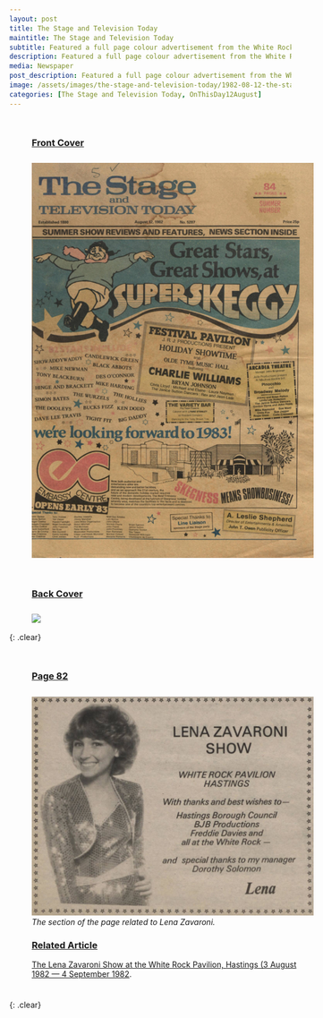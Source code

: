 ```yaml
---
layout: post
title: The Stage and Television Today
maintitle: The Stage and Television Today
subtitle: Featured a full page colour advertisement from the White Rock Pavilion, thanking Lena and all of the other acts who appeared in the summer season shows that year.
description: Featured a full page colour advertisement from the White Rock Pavilion, thanking Lena and all of the other acts who appeared in the summer season shows that year. The advertisement contained a large colour photo of Lena in her stage costume.
media: Newspaper
post_description: Featured a full page colour advertisement from the White Rock Pavilion, thanking Lena and all of the other acts who appeared in the summer season shows that year. The advertisement contained a large colour photo of Lena in her stage costume.
image: /assets/images/the-stage-and-television-today/1982-08-12-the-stage-and-television-today-fc.png
categories: [The Stage and Television Today, OnThisDay12August]
---
```


<figure class="fig1">
<figcaption>
<h3 id="front-cover"><a href="#front-cover">Front Cover</a></h3>
</figcaption>
<a href="/assets/images/the-stage-and-television-today/1982-08-12-the-stage-and-television-today-fc.png"><img src="/assets/images/the-stage-and-television-today/1982-08-12-the-stage-and-television-today-fc.png" class="full-width zoom-in"></a>
</figure>

<figure class="fig2">
<figcaption>
<h3 id="back-cover"><a href="#back-cover">Back Cover</a></h3>
</figcaption>
<a href="/assets/images/the-stage-and-television-today/1982-08-12-the-stage-and-television-today-colour.png"><img src="/assets/images/the-stage-and-television-today/1982-08-12-the-stage-and-television-today-colour.png" class="full-width zoom-in"></a>
</figure>

{: .clear}

<figure class="fig1">
<figcaption>
<h3 id="page-82"><a href="#page-82">Page 82</a></h3>
</figcaption>
<a href="/assets/images/the-stage-and-television-today/1982-08-12-the-stage-and-television-today-B&W.png"><img src="/assets/images/the-stage-and-television-today/1982-08-12-the-stage-and-television-today-B&W.png" class="full-width zoom-in"></a>
<figcaption>
<cite>The section of the page related to Lena Zavaroni.</cite>
<br />
<h3 id="related-article"><a href="#related-article">Related Article</a></h3>
<p><a href="/1982-08-03-the-lena-zavaroni-show">The Lena Zavaroni Show at the White Rock Pavilion, Hastings (3 August 1982 — 4 September 1982</a>.</p>
</figcaption>
</figure>

<br />{: .clear}

<style>
.fig1 {float:left; width:49%;}

.fig2 {float:right; width:49%;}

figcaption {float:left; width:100%;}

@media screen and (orientation:portrait) {
.fig1, .fig2 {float:left; width:100%;}
figcaption {float:left; width:100%; margin-bottom: 10px;}
}
</style>
